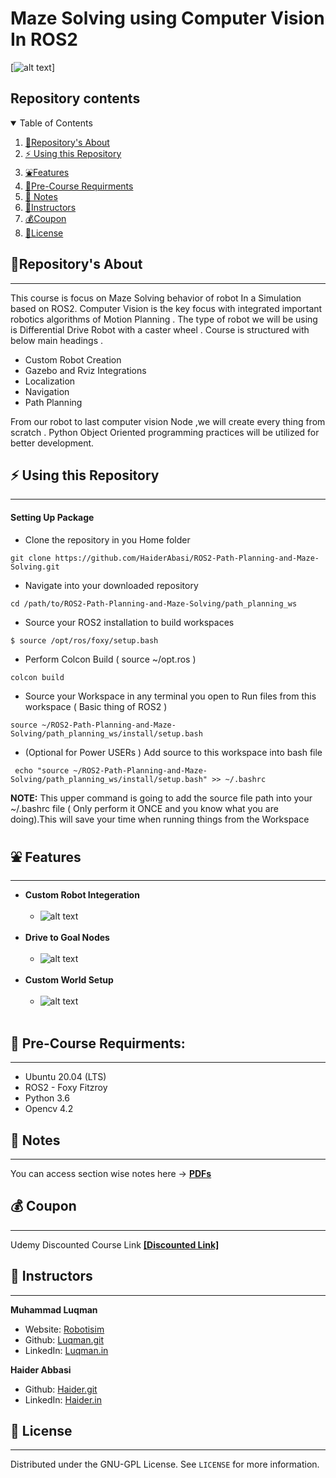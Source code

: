 # Maze Solving using Computer Vision In ROS2

[![alt text](https://github.com/HaiderAbasi/ROS2-Path-Planning-and-Maze-Solving/tree/master/images/cover.png)]

## Repository contents
<details open="open">
  <summary>Table of Contents</summary>
  <ol>
    <li><a href="#About-this-Repository">🤝Repository's About</a></li>
    <li><a href="#Using-this-Repository">⚡ Using this Repository</a></li>
    <li><a href="#Features">⛲Features</a></li>
    <li><a href="#Pre-Course-Requirments">🧊Pre-Course Requirments</a></li>
    <li><a href="#Notes">📗 Notes</a></li>
    <li><a href="#Instructors">👤Instructors</a></li>
    <li><a href="#Course-Coupon">💰Coupon</a></li>
    <li><a href="#license">📝License</a></li>
  </ol>
</details>


## 🤝Repository's About
---
This course is focus on Maze Solving behavior of robot In a Simulation based on ROS2. Computer Vision is the key focus with integrated important robotics algorithms of Motion Planning . The type of robot we will be using is Differential Drive Robot with a caster wheel . Course is structured with below main headings .
- Custom Robot Creation
- Gazebo and Rviz Integrations
- Localization
- Navigation
- Path Planning

From our robot to last computer vision Node ,we will create every thing from scratch . Python Object Oriented programming practices will be utilized for better development.
## ⚡ Using this Repository
----
<!-- -- #### **Video Demonstration**
  If the repository is not working for you. Watch the free preview video on our course page Where full explaination is given on setting up this repository.
[How to Run the Project] -->
#### **Setting Up Package**
 * Clone the repository in you Home folder
```
git clone https://github.com/HaiderAbasi/ROS2-Path-Planning-and-Maze-Solving.git
```
 * Navigate into your downloaded repository
 ```
cd /path/to/ROS2-Path-Planning-and-Maze-Solving/path_planning_ws
```
* Source your ROS2 installation to build workspaces
```
$ source /opt/ros/foxy/setup.bash
```
* Perform Colcon Build ( source ~/opt.ros )
```
colcon build
```
* Source your Workspace in any terminal you open to Run files from this workspace ( Basic thing of ROS2 )
```
source ~/ROS2-Path-Planning-and-Maze-Solving/path_planning_ws/install/setup.bash
```
* (Optional for Power USERs ) Add source to this workspace into bash file
 ```
  echo "source ~/ROS2-Path-Planning-and-Maze-Solving/path_planning_ws/install/setup.bash" >> ~/.bashrc
 ```
  **NOTE:** This upper command is going to add the source file path into your ~/.bashrc file ( Only perform it ONCE and you know what you are doing).This will save your time when running things from the Workspace


## ⛲ Features
---
* **Custom Robot Integeration**<br/><br/>
  - ![alt text](https://github.com/HaiderAbasi/ROS2-Path-Planning-and-Maze-Solving/tree/master/images/robot_model.gif)<br/><br/>
* **Drive to Goal Nodes**<br/><br/>
  - ![alt text](https://github.com/HaiderAbasi/ROS2-Path-Planning-and-Maze-Solving/tree/master/images/nodes.gif)<br/><br/>
* **Custom World Setup**<br/><br/>
  - ![alt text](https://github.com/HaiderAbasi/ROS2-Path-Planning-and-Maze-Solving/tree/master/images/world.gif)<br/><br/>


## 🧊 Pre-Course Requirments:
---
- Ubuntu 20.04 (LTS)
- ROS2 - Foxy Fitzroy
- Python 3.6
- Opencv 4.2

## 📗 Notes
---
You can access section wise notes here -> **[PDFs](./notes)**


## 💰 Coupon
----
Udemy Discounted Course Link **[[Discounted Link]](https://www.udemy.com/course/ros2-path-planning-and-maze-solving-with-computer-vision/?couponCode=LAUNCH)**

## 👤 Instructors
---
**Muhammad Luqman**

- Website: [Robotisim](https://robotisim.com)
- Github: [Luqman.git](https://github.com/noshluk2)
- LinkedIn: [Luqman.in](https://www.linkedin.com/in/muhammad-luqman-9b227a11b/)

**Haider Abbasi**

- Github: [Haider.git](https://github.com/HaiderAbasi)
- LinkedIn: [Haider.in](https://www.linkedin.com/in/haider-najeeb-68812516a/)
## 📝 License
  ----
  Distributed under the GNU-GPL License. See `LICENSE` for more information.
